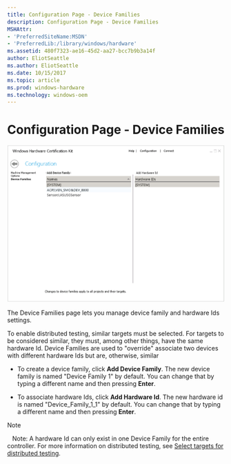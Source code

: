 ```yaml
---
title: Configuration Page - Device Families
description: Configuration Page - Device Families
MSHAttr:
- 'PreferredSiteName:MSDN'
- 'PreferredLib:/library/windows/hardware'
ms.assetid: 480f7323-ae16-45d2-aa27-bcc7b9b3a14f
author: EliotSeattle
ms.author: EliotSeattle
ms.date: 10/15/2017
ms.topic: article
ms.prod: windows-hardware
ms.technology: windows-oem
---
```


# Configuration Page - Device Families


![device family settings page](images/hck-winb-configuration-devicefamily-db.png)

The Device Families page lets you manage device family and hardware Ids settings.

To enable distributed testing, similar targets must be selected. For targets to be considered similar, they must, among other things, have the same hardware Id. Device Families are used to "override" associate two devices with different hardware Ids but are, otherwise, similar

-   To create a device family, click **Add Device Family**. The new device family is named "Device Family 1" by default. You can change that by typing a different name and then pressing **Enter**.

-   To associate hardware Ids, click **Add Hardware Id**. The new hardware id is named "Device\_Family\_1\_1" by default. You can change that by typing a different name and then pressing **Enter**.

>[!NOTE]
>  
Note: A hardware Id can only exist in one Device Family for the entire controller. For more information on distributed testing, see [Select targets for distributed testing](select-targets-for-distributed-testing.md).

 

 

 






